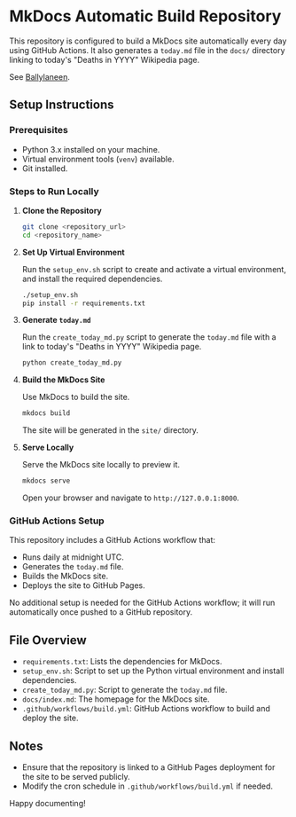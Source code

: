 
# MkDocs Automatic Build Repository

This repository is configured to build a MkDocs site automatically every day using GitHub Actions. It also generates a `today.md` file in the `docs/` directory linking to today's "Deaths in YYYY" Wikipedia page.

See [Ballylaneen]( https://pwright.github.io/ballylaneen/ ).


## Setup Instructions

### Prerequisites

- Python 3.x installed on your machine.
- Virtual environment tools (`venv`) available.
- Git installed.

### Steps to Run Locally

1. **Clone the Repository**

   ```bash
   git clone <repository_url>
   cd <repository_name>
   ```

2. **Set Up Virtual Environment**

   Run the `setup_env.sh` script to create and activate a virtual environment, and install the required dependencies.

   ```bash
   ./setup_env.sh
   pip install -r requirements.txt
   ```

3. **Generate `today.md`**

   Run the `create_today_md.py` script to generate the `today.md` file with a link to today's "Deaths in YYYY" Wikipedia page.

   ```bash
   python create_today_md.py
   ```

4. **Build the MkDocs Site**

   Use MkDocs to build the site.

   ```bash
   mkdocs build
   ```

   The site will be generated in the `site/` directory.

5. **Serve Locally**

   Serve the MkDocs site locally to preview it.

   ```bash
   mkdocs serve
   ```

   Open your browser and navigate to `http://127.0.0.1:8000`.

### GitHub Actions Setup

This repository includes a GitHub Actions workflow that:
- Runs daily at midnight UTC.
- Generates the `today.md` file.
- Builds the MkDocs site.
- Deploys the site to GitHub Pages.

No additional setup is needed for the GitHub Actions workflow; it will run automatically once pushed to a GitHub repository.

## File Overview

- `requirements.txt`: Lists the dependencies for MkDocs.
- `setup_env.sh`: Script to set up the Python virtual environment and install dependencies.
- `create_today_md.py`: Script to generate the `today.md` file.
- `docs/index.md`: The homepage for the MkDocs site.
- `.github/workflows/build.yml`: GitHub Actions workflow to build and deploy the site.

## Notes

- Ensure that the repository is linked to a GitHub Pages deployment for the site to be served publicly.
- Modify the cron schedule in `.github/workflows/build.yml` if needed.

Happy documenting!
